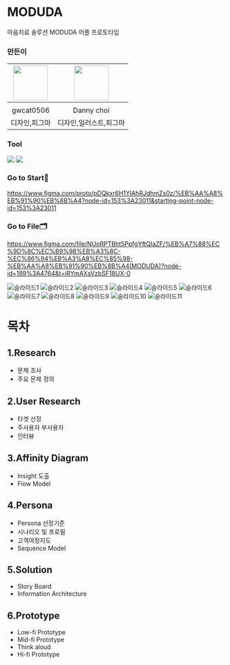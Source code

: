 # MODUDA
마음치료 솔루션 MODUDA 어플 프로토타입

### 만든이
|<img src="https://github.com/gwcat0506.png" width="80">|<img src="https:" width="80">|
|:---:|:---:|
|[](https://github.com/gwcat0506)|[](https://github.com/최현준)|
|gwcat0506|Danny choi|
|디자인,피그마|디자인,일러스트,피그마|

### Tool
<img src="https://img.shields.io/badge/figma-F8DC75?style=for-the-badge&logo=figma&logoColor=black"> <img src="https://img.shields.io/badge/Adobe Illustrator-FF0000?style=for-the-badge&logo=Adobe Illustrator&logoColor=black">

### Go to Start🏁 ###
https://www.figma.com/proto/pDQkxr6H1YlAhRJdhmZs0z/%EB%AA%A8%EB%91%90%EB%8B%A4?node-id=153%3A23011&starting-point-node-id=153%3A23011

### Go to File🗂 ###
https://www.figma.com/file/NUoRPTBht5PpfgYftQIaZF/%EB%A7%88%EC%9D%8C%EC%B9%98%EB%A3%8C-%EC%86%94%EB%A3%A8%EC%85%98-%EB%AA%A8%EB%91%90%EB%8B%A4(MODUDA)?node-id=189%3A4764&t=iRYmAXsVzbSF18UX-0


![슬라이드1](https://user-images.githubusercontent.com/61350052/210734747-b40eeb22-7547-4f08-871c-9c5df6ac9a8a.png)
![슬라이드2](https://user-images.githubusercontent.com/61350052/210734757-4c7aae8c-5505-452b-833f-5cb7c07e990a.png)
![슬라이드3](https://user-images.githubusercontent.com/61350052/210734778-aa5d2854-788a-424c-b49d-d771cafd0190.png)
![슬라이드4](https://user-images.githubusercontent.com/61350052/210734782-b9f68706-c0a4-4f74-9717-8da374fc9d21.png)
![슬라이드5](https://user-images.githubusercontent.com/61350052/210734790-5a4b6aca-38e7-4e6c-aa2a-77035704e174.png)
![슬라이드6](https://user-images.githubusercontent.com/61350052/210734798-9f8137ea-8733-425f-bf51-96a7584934cd.png)
![슬라이드7](https://user-images.githubusercontent.com/61350052/210734805-b7d44071-9fda-42bb-85f4-61421e04a952.png)
![슬라이드8](https://user-images.githubusercontent.com/61350052/210734811-05cf9ad9-c15f-4413-9cba-8c96697c37bd.png)
![슬라이드9](https://user-images.githubusercontent.com/61350052/210734816-6917e3bc-7cf4-4f43-8152-718516d22538.png)
![슬라이드10](https://user-images.githubusercontent.com/61350052/210734831-4fb4e6e3-6294-4f49-979e-3ab1d6b6367b.png)
![슬라이드11](https://user-images.githubusercontent.com/61350052/210734837-b0d39aab-faf5-4a0a-82ca-ee1a6ac0678c.png)




# 목차
## 1.Research
- 문제 조사
- 주요 문제 정의
## 2.User Research
- 타겟 선정
- 주사용자 부사용자
- 인터뷰
## 3.Affinity Diagram
- Insight 도출
- Flow Model
## 4.Persona
- Persona 선정기준
- 시나리오 및 프로필
- 고객여정지도 
- Sequence Model
## 5.Solution
- Story Board
- Information Architecture
## 6.Prototype
- Low-fi Prototype
- Mid-fi Prototype
- Think aloud
- Hi-fi Prototype
